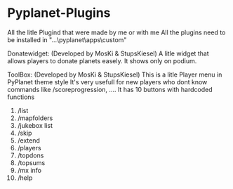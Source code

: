 # Pyplanet-Plugins
All the litle Plugind that were made by me or with me
All the plugins need to be installed in "...\pyplanet\apps\custom\"

Donatewidget: (Developed by MosKi & StupsKiesel)
A litle widget that allows players to donate planets easely.
It shows only on podium.

ToolBox: (Developed by MosKi & StupsKiesel)
This is a litle Player menu in PyPlanet theme style
It's very usefull for new players who dont know commands like /scoreprogression, ....
It has 10 buttons with hardcoded functions
1. /list
2. /mapfolders
3. /jukebox list
4. /skip
5. /extend
6. /players
7. /topdons
8. /topsums
9. /mx info
10. /help
